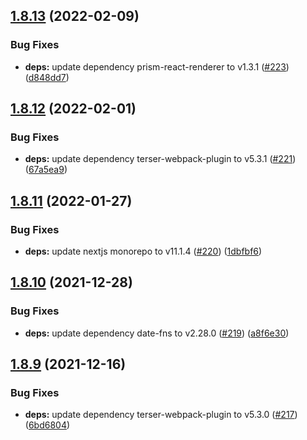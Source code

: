 ## [1.8.13](https://github.com/dds/bosabosa.org/compare/v1.8.12...v1.8.13) (2022-02-09)


### Bug Fixes

* **deps:** update dependency prism-react-renderer to v1.3.1 ([#223](https://github.com/dds/bosabosa.org/issues/223)) ([d848dd7](https://github.com/dds/bosabosa.org/commit/d848dd7c715c2991b5b32313073969856795f744))



## [1.8.12](https://github.com/dds/bosabosa.org/compare/v1.8.11...v1.8.12) (2022-02-01)


### Bug Fixes

* **deps:** update dependency terser-webpack-plugin to v5.3.1 ([#221](https://github.com/dds/bosabosa.org/issues/221)) ([67a5ea9](https://github.com/dds/bosabosa.org/commit/67a5ea9b9a5b543b2800ac40460439ab6b354bb1))



## [1.8.11](https://github.com/dds/bosabosa.org/compare/v1.8.10...v1.8.11) (2022-01-27)


### Bug Fixes

* **deps:** update nextjs monorepo to v11.1.4 ([#220](https://github.com/dds/bosabosa.org/issues/220)) ([1dbfbf6](https://github.com/dds/bosabosa.org/commit/1dbfbf60eab907cfe3a1c3296a681e1fefd2ce28))



## [1.8.10](https://github.com/dds/bosabosa.org/compare/v1.8.9...v1.8.10) (2021-12-28)


### Bug Fixes

* **deps:** update dependency date-fns to v2.28.0 ([#219](https://github.com/dds/bosabosa.org/issues/219)) ([a8f6e30](https://github.com/dds/bosabosa.org/commit/a8f6e3082fded6165f1520672b391e81e17ae826))



## [1.8.9](https://github.com/dds/bosabosa.org/compare/v1.8.8...v1.8.9) (2021-12-16)


### Bug Fixes

* **deps:** update dependency terser-webpack-plugin to v5.3.0 ([#217](https://github.com/dds/bosabosa.org/issues/217)) ([6bd6804](https://github.com/dds/bosabosa.org/commit/6bd68046a11e4af56f2360db2112cebd86c4f9a3))



